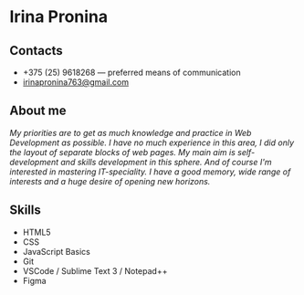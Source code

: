 # Irina Pronina
## Contacts
- +375 (25) 9618268 — preferred means of communication
- irinapronina763@gmail.com
## About me
_My priorities are to get as much knowledge and practice in Web Development as possible. I have no much experience in this area, I did only the layout of separate blocks of web pages. My main aim is self-development and skills development in this sphere. And of course I'm interested in mastering IT-speciality. I have a good memory, wide range of interests and a huge desire of opening new horizons._ 
## Skills
- HTML5
- CSS
- JavaScript Basics 
- Git
- VSCode / Sublime Text 3 / Notepad++
- Figma
